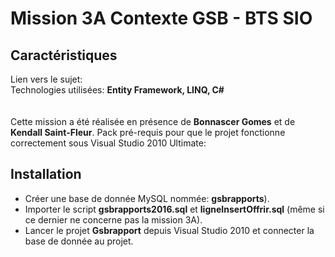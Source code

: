 # Mission 3A Contexte GSB - BTS SIO

## Caractéristiques

Lien vers le sujet:<br>
Technologies utilisées: **Entity Framework, LINQ, C#**<br>
<br><br>
Cette mission a été réalisée en présence de **Bonnascer Gomes** et de **Kendall Saint-Fleur**.
Pack pré-requis pour que le projet fonctionne correctement sous Visual Studio 2010 Ultimate: 

## Installation

* Créer une base de donnée MySQL nommée: **gsbrapports**).
* Importer le script **gsbrapports2016.sql** et **ligneInsertOffrir.sql** (même si ce dernier ne concerne pas la mission 3A).
* Lancer le projet **Gsbrapport** depuis Visual Studio 2010 et connecter la base de donnée au projet.
